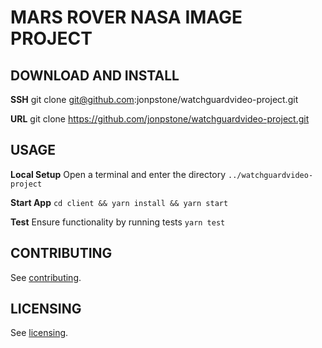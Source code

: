 # MARS ROVER NASA IMAGE PROJECT

## DOWNLOAD AND INSTALL

**SSH**
git clone git@github.com:jonpstone/watchguardvideo-project.git

**URL**
git clone https://github.com/jonpstone/watchguardvideo-project.git

## USAGE

**Local Setup**
Open a terminal and enter the directory `../watchguardvideo-project`

**Start App**
`cd client && yarn install && yarn start`

**Test**
Ensure functionality by running tests `yarn test`

## CONTRIBUTING

See [contributing](https://github.com/jonpstone/watchguardvideo-project/blob/master/CONTRIBUTING.md).

## LICENSING

See [licensing](https://github.com/jonpstone/watchguardvideo-project/blob/master/LICENSE).
